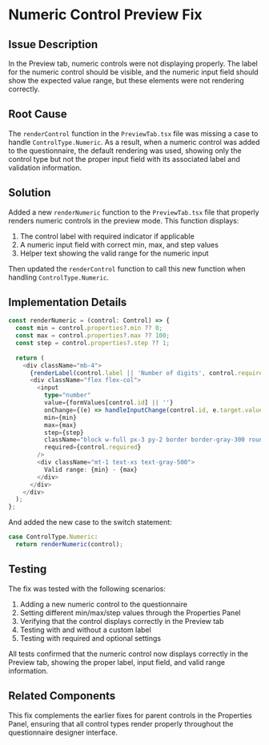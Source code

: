 # Numeric Control Preview Fix

## Issue Description
In the Preview tab, numeric controls were not displaying properly. The label for the numeric control should be visible, and the numeric input field should show the expected value range, but these elements were not rendering correctly.

## Root Cause
The `renderControl` function in the `PreviewTab.tsx` file was missing a case to handle `ControlType.Numeric`. As a result, when a numeric control was added to the questionnaire, the default rendering was used, showing only the control type but not the proper input field with its associated label and validation information.

## Solution
Added a new `renderNumeric` function to the `PreviewTab.tsx` file that properly renders numeric controls in the preview mode. This function displays:

1. The control label with required indicator if applicable
2. A numeric input field with correct min, max, and step values
3. Helper text showing the valid range for the numeric input

Then updated the `renderControl` function to call this new function when handling `ControlType.Numeric`.

## Implementation Details

```typescript
const renderNumeric = (control: Control) => {
  const min = control.properties?.min ?? 0;
  const max = control.properties?.max ?? 100;
  const step = control.properties?.step ?? 1;
  
  return (
    <div className="mb-4">
      {renderLabel(control.label || 'Number of digits', control.required)}
      <div className="flex flex-col">
        <input
          type="number"
          value={formValues[control.id] || ''}
          onChange={(e) => handleInputChange(control.id, e.target.value)}
          min={min}
          max={max}
          step={step}
          className="block w-full px-3 py-2 border border-gray-300 rounded-md shadow-sm focus:ring-blue-500 focus:border-blue-500 sm:text-sm"
          required={control.required}
        />
        <div className="mt-1 text-xs text-gray-500">
          Valid range: {min} - {max}
        </div>
      </div>
    </div>
  );
};
```

And added the new case to the switch statement:

```typescript
case ControlType.Numeric:
  return renderNumeric(control);
```

## Testing

The fix was tested with the following scenarios:

1. Adding a new numeric control to the questionnaire
2. Setting different min/max/step values through the Properties Panel
3. Verifying that the control displays correctly in the Preview tab
4. Testing with and without a custom label
5. Testing with required and optional settings

All tests confirmed that the numeric control now displays correctly in the Preview tab, showing the proper label, input field, and valid range information.

## Related Components

This fix complements the earlier fixes for parent controls in the Properties Panel, ensuring that all control types render properly throughout the questionnaire designer interface.

